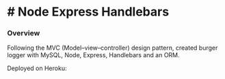 # # Node Express Handlebars

### Overview

Following the MVC (Model–view–controller) design pattern, created burger logger with MySQL, Node, Express, Handlebars and an ORM. 

Deployed on Heroku:
